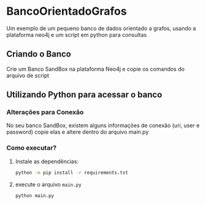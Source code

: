 # BancoOrientadoGrafos
Um exemplo de um pequeno banco de dados orientado a grafos, usando a plataforma neo4j e um script em python para consultas

## Criando o Banco
Crie um Banco SandBox na plataforma Neo4j e copie os comandos do arquivo de script

## Utilizando Python para acessar o banco 
### Alterações para Conexão
No seu banco SandBox, existem alguns informações de conexão (uri, user e password) copie elas e altere dentro do arquivo main.py

### Como executar?
1. Instale as dependências:
    ```sh
    python -m pip install -r requirements.txt
    ```
2. execute o arquivo `main.py`
    ```sh
    python main.py
    ```

